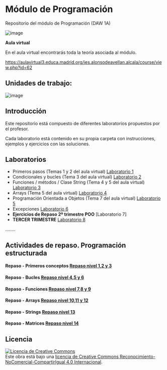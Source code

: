 # Módulo de Programación
Repositorio del módulo de Programación (DAW 1A)

![image](https://user-images.githubusercontent.com/91023374/137005780-b6054a28-b223-4614-a395-e57472378d84.png)


**Aula virtual**

En el aula virtual encontrarás toda la teoría asociada al módulo.

https://aulavirtual3.educa.madrid.org/ies.alonsodeavellan.alcala/course/view.php?id=62

## Unidades de trabajo:
![image](https://user-images.githubusercontent.com/91023374/133934743-b8542a8d-29b0-4f1f-b982-ce0fae00fbbf.png)

## Introducción
Este repositorio está compuesto de diferentes laboratorios propuestos por el profesor.

Cada laboratorio está contenido en su propia carpeta con instrucciones, ejemplos y ejercicios con las soluciones.

## Laboratorios
- Primeros pasos (Temas 1 y 2 del aula virtual) [Laboratorio 1](Lab1/Instrucciones_Lab1.md)
- Condicionales y bucles (Tema 3 del aula virtual) [Laboratorio 2](Lab2/Laboratorio2.md)
- Funciones / métodos / Clase String (Tema 4 y 5 del aula virtual) [Laboratorio 3](Lab3/Instrucciones_Lab3.md)
- Arrays (Tema 5 del aula virtual) [Laboratorio 4](Lab4/Instrucciones_Lab4.md)
- Programación Orientada a Objetos (Tema 7 del aula virtual) [Laboratorio 5](Lab5/Instrucciones_Lab5.md)
- Excepciones [Laboratorio 6](Lab6/excepciones.md)
- **Ejercicios de Repaso 2º trimestre POO** [Laboratorio 7]
- **TERCER TRIMESTRE** [Laboratorio 8](Lab8/Instrucciones_Lab8.md)

........

## Actividades de repaso. Programación estructurada
#### Repaso - Primeros conceptos [Repaso nivel 1,2 y 3](Repaso/Repaso_Nivel_123.md)
#### Repaso - Bucles [Repaso nivel 4,5 y 6](Repaso/Repaso_Bucles_Nivel_456.md)
#### Repaso - Funciones [Repaso nivel 7,8 y 9](Repaso/Repaso_Funciones_Nivel_789.md)
#### Repaso - Arrays [Repaso nivel 10,11 y 12](Repaso/Repaso_Arrays_Nivel_10_11_12.md)
#### Repaso - Strings [Repaso nivel 13](Repaso/Repaso_Strings_Nivel_13.md)
#### Repaso - Matrices [Repaso nivel 14](Repaso/Repaso_matrices_Nivel_14.md)


## Licencia

<a rel="license" href="http://creativecommons.org/licenses/by-nc-sa/4.0/"><img alt="Licencia de Creative Commons" style="border-width:0" src="https://i.creativecommons.org/l/by-nc-sa/4.0/88x31.png" /></a><br />Este obra está bajo una <a rel="license" href="http://creativecommons.org/licenses/by-nc-sa/4.0/">licencia de Creative Commons Reconocimiento-NoComercial-CompartirIgual 4.0 Internacional</a>.
